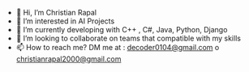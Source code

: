 - 👋 Hi, I’m Christian Rapal
- 👀 I’m interested in AI Projects
- 🌱 I’m currently developing with C++ , C#, Java,  Python, Django
- 💞️ I’m looking to collaborate on teams that compatible with my skills
- 📫 How to reach me? DM me at : decoder0104@gmail.com o  christianrapal2000@gmail.com

